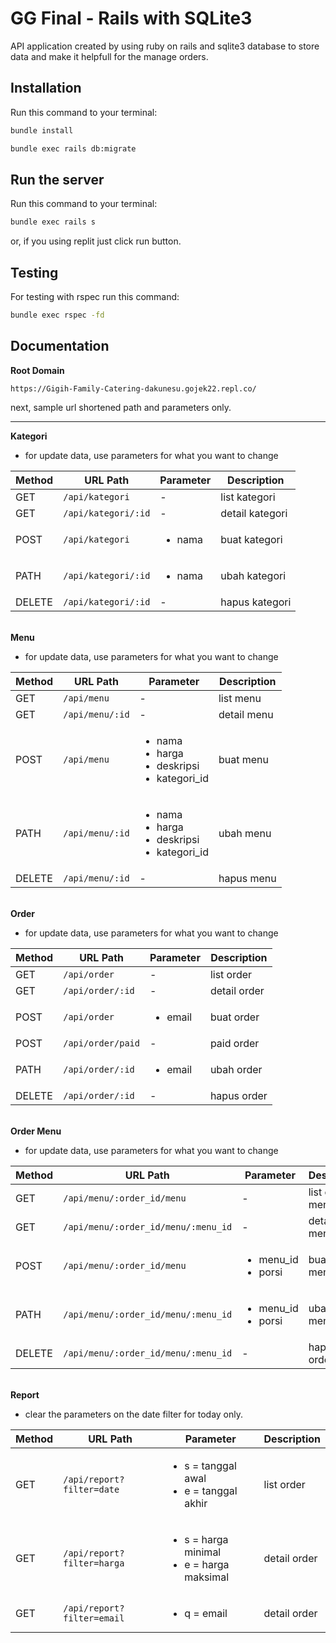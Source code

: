 # GG Final - Rails with SQLite3

API application created by using ruby on rails and sqlite3 database to store data
and make it helpfull for the manage orders.


## Installation

Run this command to your terminal:

```bash
bundle install
```

```bash
bundle exec rails db:migrate
```

## Run the server

Run this command to your terminal:

```bash
bundle exec rails s
```

or, if you using replit just click run button.

## Testing

For testing with rspec run this command:

```bash
bundle exec rspec -fd
```

## Documentation

**Root Domain**

``https://Gigih-Family-Catering-dakunesu.gojek22.repl.co/``

next, sample url shortened path and parameters only.

---

**Kategori**

- for update data, use parameters for what you want to change

| Method  | URL Path                | Parameter               | Description      |
| ------- | ----------------------- | ----------------------- | ---------------- |
| GET     | `/api/kategori`         | -                       | list kategori    |
| GET     | `/api/kategori/:id`     | -                       | detail kategori  |
| POST    | `/api/kategori`         | <ul><li>nama</li></ul>  | buat kategori    |
| PATH    | `/api/kategori/:id`     | <ul><li>nama</li></ul>  | ubah kategori    |
| DELETE  | `/api/kategori/:id`     | -                       | hapus kategori   |

\
**Menu**

- for update data, use parameters for what you want to change

| Method  | URL Path            | Parameter                                                                   | Description      |
| ------- | ------------------- | --------------------------------------------------------------------------- | ---------------- |
| GET     | `/api/menu`         | -                                                                           | list menu        |
| GET     | `/api/menu/:id`     | -                                                                           | detail menu      |
| POST    | `/api/menu`         | <ul><li>nama</li><li>harga</li><li>deskripsi</li><li>kategori_id</li></ul>  | buat menu        |
| PATH    | `/api/menu/:id`     | <ul><li>nama</li><li>harga</li><li>deskripsi</li><li>kategori_id</li></ul>  | ubah menu        |
| DELETE  | `/api/menu/:id`     | -                                                                           | hapus menu       |

\
**Order**

- for update data, use parameters for what you want to change

| Method  | URL Path             | Parameter                | Description       |
| ------- | -------------------- | ------------------------ | ----------------- |
| GET     | `/api/order`         | -                        | list order        |
| GET     | `/api/order/:id`     | -                        | detail order      |
| POST    | `/api/order`         | <ul><li>email</li></ul>  | buat order        |
| POST    | `/api/order/paid`    | -                        | paid order        |
| PATH    | `/api/order/:id`     | <ul><li>email</li></ul>  | ubah order        |
| DELETE  | `/api/order/:id`     | -                        | hapus order       |

\
**Order Menu**

- for update data, use parameters for what you want to change

| Method  | URL Path                                | Parameter                                | Description            |
| ------- | --------------------------------------- | ---------------------------------------- | ---------------------- |
| GET     | `/api/menu/:order_id/menu`              | -                                        | list order menu        |
| GET     | `/api/menu/:order_id/menu/:menu_id`     | -                                        | detail order menu      |
| POST    | `/api/menu/:order_id/menu`              | <ul><li>menu_id</li><li>porsi</li></ul>  | buat order menu        |
| PATH    | `/api/menu/:order_id/menu/:menu_id`     | <ul><li>menu_id</li><li>porsi</li></ul>  | ubah order menu        |
| DELETE  | `/api/menu/:order_id/menu/:menu_id`     | -                                                                           | hapus order menu       |


\
**Report**

- clear the parameters on the date filter for today only.

| Method  | URL Path                      | Parameter                                                           | Description       |
| ------- | ----------------------------- | ------------------------------------------------------------------- | ----------------- |
| GET     | `/api/report?filter=date`     | <ul><li>s = tanggal awal</li><li>e = tanggal akhir</li></ul>        | list order        |
| GET     | `/api/report?filter=harga`    | <ul><li>s = harga minimal</li><li>e = harga maksimal</li></ul>      | detail order      |
| GET     | `/api/report?filter=email`    | <ul><li>q = email</li></ul>                                         | detail order      |
